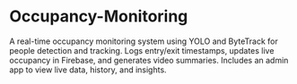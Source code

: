 # Occupancy-Monitoring
A real-time occupancy monitoring system using YOLO and ByteTrack for people detection and tracking. Logs entry/exit timestamps, updates live occupancy in Firebase, and generates video summaries. Includes an admin app to view live data, history, and insights.
